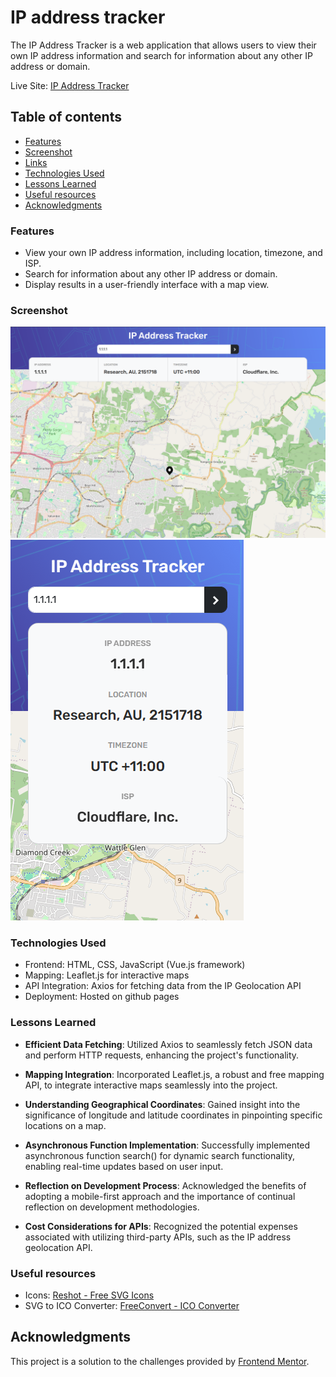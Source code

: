 # IP address tracker

The IP Address Tracker is a web application that allows users to view their own IP address information and search for information about any other IP address or domain.

Live Site: [IP Address Tracker](https://sushcod3.github.io/ip-address-tracker/)

## Table of contents

- [Features](#features)
- [Screenshot](#screenshot)
- [Links](#links)
- [Technologies Used](#technologies-used)
- [Lessons Learned](#lessons-learned)
- [Useful resources](#useful-resources)
- [Acknowledgments](#acknowledgments)

### Features

- View your own IP address information, including location, timezone, and ISP.
- Search for information about any other IP address or domain.
- Display results in a user-friendly interface with a map view.

### Screenshot

![desktop](./images/screenshot-desktop.png)
![mobile](./images/screenshot-mobile.png)

### Technologies Used

- Frontend: HTML, CSS, JavaScript (Vue.js framework)
- Mapping: Leaflet.js for interactive maps
- API Integration: Axios for fetching data from the IP Geolocation API
- Deployment: Hosted on github pages

### Lessons Learned

- **Efficient Data Fetching**: Utilized Axios to seamlessly fetch JSON data and perform HTTP requests, enhancing the project's functionality.

- **Mapping Integration**: Incorporated Leaflet.js, a robust and free mapping API, to integrate interactive maps seamlessly into the project.

- **Understanding Geographical Coordinates**: Gained insight into the significance of longitude and latitude coordinates in pinpointing specific locations on a map.

- **Asynchronous Function Implementation**: Successfully implemented asynchronous function search() for dynamic search functionality, enabling real-time updates based on user input.

- **Reflection on Development Process**: Acknowledged the benefits of adopting a mobile-first approach and the importance of continual reflection on development methodologies.

- **Cost Considerations for APIs**: Recognized the potential expenses associated with utilizing third-party APIs, such as the IP address geolocation API.

### Useful resources

- Icons: [Reshot - Free SVG Icons](https://www.reshot.com/)
- SVG to ICO Converter: [FreeConvert - ICO Converter](https://www.freeconvert.com/ico-converter)

## Acknowledgments

This project is a solution to the challenges provided by [Frontend Mentor](https://www.frontendmentor.io/solutions/ip-address-tracker-vuejs-leafletjs-and-axios-YBwPaYYv5s).
